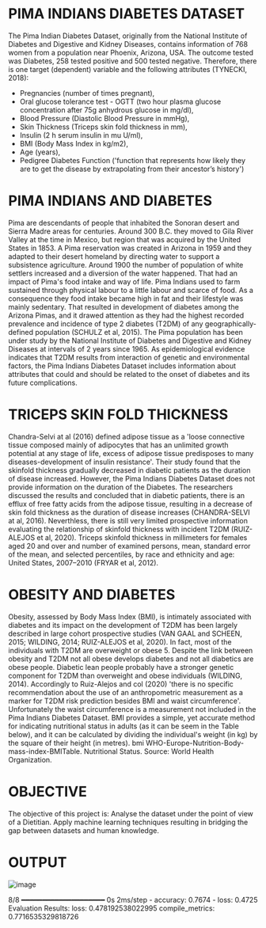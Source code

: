 # PIMA INDIANS DIABETES DATASET
The Pima Indian Diabetes Dataset, originally from the National Institute of Diabetes and Digestive and Kidney Diseases, contains information of 768 women from a population near Phoenix, Arizona, USA.
The outcome tested was Diabetes, 258 tested positive and 500 tested negative. Therefore, there is one target (dependent) variable and the following attributes (TYNECKI, 2018):
- Pregnancies (number of times pregnant),
- Oral glucose tolerance test - OGTT (two hour plasma glucose concentration after 75g anhydrous glucose in mg/dl),
- Blood Pressure (Diastolic Blood Pressure in mmHg),
- Skin Thickness (Triceps skin fold thickness in mm),
- Insulin (2 h serum insulin in mu U/ml),
- BMI (Body Mass Index in kg/m2),
- Age (years),
- Pedigree Diabetes Function ('function that represents how likely they are to get the disease by extrapolating from their ancestor’s history')
# PIMA INDIANS AND DIABETES
Pima are descendants of people that inhabited the Sonoran desert and Sierra Madre areas for centuries. Around 300 B.C. 
they moved to Gila River Valley at the time in Mexico, but region that was acquired by the United States in 1853. A Pima reservation was created in Arizona in 1959 and they adapted to their desert homeland by directing water to support a subsistence agriculture. Around 1900 the number of population of white settlers increased and a diversion of the water happened. That had an impact of Pima's food intake and way of life. Pima Indians used to farm sustained through physical labour to a little labour and scarce of food. As a consequence they food intake became high in fat and their lifestyle was mainly sedentary. That resulted in development of diabetes among the Arizona Pimas, and it drawed attention as they had the highest recorded prevalence and incidence of type 2 diabetes (T2DM) of any geographically-defined population (SCHULZ et al, 2015). The Pima population has been under study by the National Institute of Diabetes and Digestive and Kidney Diseases at intervals of 2 years since 1965. As epidemiological evidence indicates that T2DM results from interaction of genetic and environmental factors, the Pima Indians Diabetes Dataset includes information about attributes that could and should be related to the onset of diabetes and its future complications.
# TRICEPS SKIN FOLD THICKNESS
Chandra-Selvi at al (2016) defined adipose tissue as a 'loose connective tissue composed mainly of adipocytes that has an unlimited growth potential at any stage of life, excess of adipose tissue predisposes to many diseases-development of insulin resistance'. Their study found that the skinfold thickness gradually decreased in diabetic patients as the duration of disease increased. However, the Pima Indians Diabetes Dataset does not provide information on the duration of the Diabetes. The researchers discussed the results and concluded that in diabetic patients, there is an efflux of free fatty acids from the adipose tissue, resulting in a decrease of skin fold thickness as the duration of disease increases (CHANDRA-SELVI at al, 2016). Neverthless, there is still very limited prospective information evaluating the relationship of skinfold thickness with incident T2DM (RUIZ-ALEJOS et al, 2020). Triceps skinfold thickness in millimeters for females aged 20 and over and number of examined persons, mean, standard error of the mean, and selected percentiles, by race and ethnicity and age: United States, 2007–2010 (FRYAR et al, 2012).
# OBESITY AND DIABETES
Obesity, assessed by Body Mass Index (BMI), is intimately associated with diabetes and its impact on the development of T2DM has been largely described in large cohort prospective studies (VAN GAAL and SCHEEN, 2015; WILDING, 2014; RUIZ-ALEJOS et al, 2020). In fact, most of the individuals with T2DM are overweight or obese 5. Despite the link between obesity and T2DM not all obese develops diabetes and not all diabetics are obese people. Diabetic lean people probably have a stronger genetic component for T2DM than overweight and obese individuals (WILDING, 2014). Accordingly to Ruiz-Alejos and col (2020) 'there is no specific recommendation about the use of an anthropometric measurement as a marker for T2DM risk prediction besides BMI and waist circumference'. Unfortunately the waist circumference is a measurement not included in the Pima Indians Diabetes Dataset. BMI provides a simple, yet accurate method for indicating nutritional status in adults (as it can be seem in the Table below), and it can be calculated by dividing the individual's weight (in kg) by the square of their height (in metres). bmi WHO-Europe-Nutrition-Body-mass-index-BMITable. Nutritional Status. Source: World Health Organization.
# OBJECTIVE
The objective of this project is: Analyse the dataset under the point of view of a Dietitian. Apply machine learning techniques resulting in bridging the gap between datasets and human knowledge.
# OUTPUT
![image](https://github.com/prabhasg03/Python_Projects/assets/121883587/f389e6a4-49fc-4fb9-b494-2e7d397dd52c)

8/8 ━━━━━━━━━━━━━━━━━━━━ 0s 2ms/step - accuracy: 0.7674 - loss: 0.4725 
Evaluation Results:
loss: 0.478192538022995
compile_metrics: 0.7716535329818726
